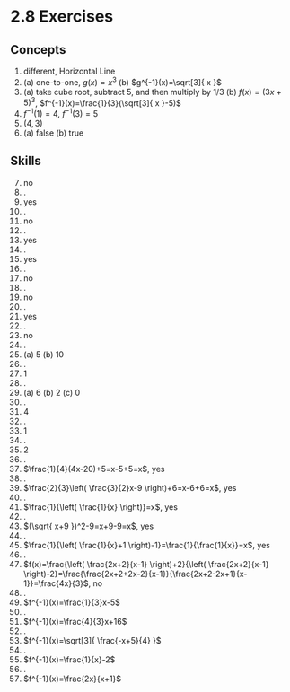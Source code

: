 # 2.8 Exercises

## Concepts

1. different, Horizontal Line
2. (a) one-to-one, $g(x)=x^3$ (b) $g^{-1}(x)=\sqrt[3]{ x }$
3. (a) take cube root, subtract 5, and then multiply by 1/3 (b) $f(x)=(3x+5)^3$, $f^{-1}(x)=\frac{1}{3}(\sqrt[3]{ x }-5)$
4. $f^{-1}(1)=4$, $f^{-1}(3)=5$
5. $(4,3)$
6. (a) false (b) true

## Skills

7. no
8. .
9. yes
10. .
11. no
12. .
13. yes
14. .
15. yes
16. .
17. no
18. .
19. no
20. .
21. yes
22. .
23. no
24. .
25. (a) $5$ (b) $10$
26. .
27. $1$
28. .
29. (a) $6$ (b) $2$ (c) $0$
30. .
31. $4$
32. .
33. $1$
34. .
35. $2$
36. .
37. $\frac{1}{4}(4x-20)+5=x-5+5=x$, yes
38. .
39. $\frac{2}{3}\left( \frac{3}{2}x-9 \right)+6=x-6+6=x$, yes
40. .
41. $\frac{1}{\left( \frac{1}{x} \right)}=x$, yes
42. .
43. $(\sqrt{ x+9 })^2-9=x+9-9=x$, yes
44. .
45. $\frac{1}{\left( \frac{1}{x}+1 \right)-1}=\frac{1}{\frac{1}{x}}=x$, yes
46. .
47. $f(x)=\frac{\left( \frac{2x+2}{x-1} \right)+2}{\left( \frac{2x+2}{x-1} \right)-2}=\frac{\frac{2x+2+2x-2}{x-1}}{\frac{2x+2-2x+1}{x-1}}=\frac{4x}{3}$, no
48. .
49. $f^{-1}(x)=\frac{1}{3}x-5$
50. .
51. $f^{-1}(x)=\frac{4}{3}x+16$
52. .
53. $f^{-1}(x)=\sqrt[3]{ \frac{-x+5}{4} }$
54. .
55. $f^{-1}(x)=\frac{1}{x}-2$
56. .
57. $f^{-1}(x)=\frac{2x}{x+1}$

